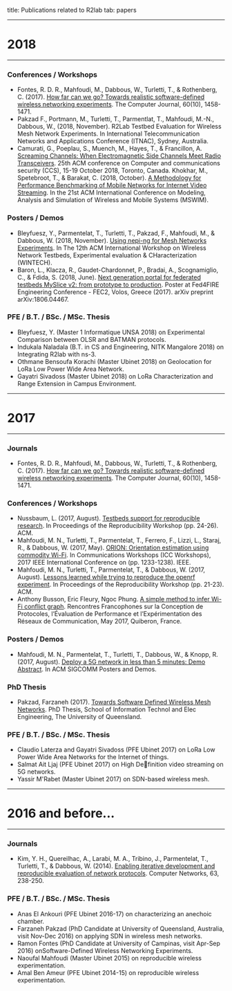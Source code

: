 title: Publications related to R2lab
tab: papers

****
# 2018
****

### Conferences / Workshops

* Fontes, R. D. R., Mahfoudi, M., Dabbous, W., Turletti, T., & Rothenberg, C. (2017). [How far can we go? Towards realistic software-defined wireless networking experiments](https://hal.inria.fr/hal-01480973). The Computer Journal, 60(10), 1458-1471.
* Pakzad F., Portmann, M., Turletti, T., Parmentlat, T., Mahfoudi, M.-N., Dabbous, W., (2018, November). R2Lab Testbed Evaluation for Wireless Mesh Network Experiments. In International Telecommunication Networks and Applications Conference (ITNAC), Sydney, Australia.
* Camurati, G., Poeplau, S., Muench, M., Hayes, T., & Francillon, A. [Screaming Channels: When Electromagnetic Side Channels Meet Radio Transceivers](https://www.google.com/url?sa=t&rct=j&q=&esrc=s&source=web&cd=1&cad=rja&uact=8&ved=2ahUKEwiJ-N_J68HdAhUCr6QKHfeqDB8QFjAAegQIARAC&url=http%3A%2F%2Fs3.eurecom.fr%2Fdocs%2Fccs18_camurati_preprint.pdf&usg=AOvVaw0QGoGtX0JBkp0xnLDnzT1S). 25th ACM conference on Computer and communications security (CCS), 15-19 October 2018, Toronto, Canada.
Khokhar, M., Spetebroot, T., & Barakat, C. (2018, October). [A Methodology for Performance Benchmarking of Mobile Networks for Internet Video Streaming](https://hal.inria.fr/hal-01855264/). In the 21st ACM International Conference on Modeling, Analysis and Simulation of Wireless and Mobile Systems (MSWIM).

### Posters / Demos

* Bleyfuesz, Y., Parmentelat, T., Turletti, T., Pakzad, F., Mahfoudi, M., & Dabbous, W. (2018, November). [Using nepi-ng for Mesh Networks Experiments](https://hal.inria.fr/hal-01869979v2). In The 12th ACM International Workshop on Wireless Network Testbeds, Experimental evaluation & CHaracterization (WINTECH).
* Baron, L., Klacza, R., Gaudet-Chardonnet, P., Bradai, A., Scognamiglio, C., & Fdida, S. (2018, June). [Next generation portal for federated testbeds MySlice v2: from prototype to production](https://arxiv.org/abs/1806.04467). Poster at Fed4FIRE Engineering Conference - FEC2, Volos, Greece (2017). arXiv preprint arXiv:1806.04467.

### PFE / B.T. / BSc. / MSc. Thesis

* Bleyfuesz, Y. (Master 1 Informatique UNSA 2018) on Experimental Comparison between OLSR and BATMAN protocols.
* Indukala Naladala (B.T. in CS and Engineering, NITK Mangalore 2018) on Integrating
R2lab with ns-3.
* Othmane Bensoufa Korachi (Master Ubinet 2018) on Geolocation for LoRa Low Power
Wide Area Network.
* Gayatri Sivadoss (Master Ubinet 2018) on LoRa Characterization and Range Extension
in Campus Environment.

****
# 2017
****


### Journals
* Fontes, R. D. R., Mahfoudi, M., Dabbous, W., Turletti, T., & Rothenberg, C. (2017). [How far can we go? Towards realistic software-defined wireless networking experiments](https://hal.inria.fr/hal-01480973). The Computer Journal, 60(10), 1458-1471.

### Conferences / Workshops

* Nussbaum, L. (2017, August). [Testbeds support for reproducible research](https://hal.inria.fr/hal-01577849). In Proceedings of the Reproducibility Workshop (pp. 24-26). ACM.
* Mahfoudi, M. N., Turletti, T., Parmentelat, T., Ferrero, F., Lizzi, L., Staraj, R., & Dabbous, W. (2017, May). [ORION: Orientation estimation using commodity Wi-Fi](https://hal.archives-ouvertes.fr/hal-01424239). In Communications Workshops (ICC Workshops), 2017 IEEE International Conference on (pp. 1233-1238). IEEE.
* Mahfoudi, M. N., Turletti, T., Parmentelat, T., & Dabbous, W. (2017, August). [Lessons learned while trying to reproduce the openrf experiment](https://hal.archives-ouvertes.fr/hal-01615398/). In Proceedings of the Reproducibility Workshop (pp. 21-23). ACM.
* Anthony Busson, Eric Fleury, Ngoc Phung. [A simple method to infer Wi-Fi conflict graph](https://hal.archives-ouvertes.fr/hal-01518742). Rencontres Francophones sur la Conception de Protocoles, l’Évaluation de Performance et l’Expérimentation des Réseaux de Communication, May 2017, Quiberon, France.

### Posters / Demos

* Mahfoudi, M. N., Parmentelat, T., Turletti, T., Dabbous, W., & Knopp, R. (2017, August). [Deploy a 5G network in less than 5 minutes: Demo Abstract](https://hal.inria.fr/hal-01580065). In ACM SIGCOMM Posters and Demos.

### PhD Thesis

* Pakzad, Farzaneh (2017). [Towards Software Defined Wireless Mesh Networks](https://doi.org/10.14264/uql.2017.918
). PhD Thesis, School of Information Technol and Elec Engineering, The University of Queensland.

### PFE / B.T. / BSc. / MSc. Thesis

* Claudio Laterza and Gayatri Sivadoss (PFE Ubinet 2017) on LoRa Low Power Wide Area Networks for the Internet of things.
* Salmat Ait Ljaj (PFE Ubinet 2017) on High Definition video streaming on 5G networks.
* Yassir M'Rabet (Master Ubinet 2017) on SDN-based wireless mesh.

****
# 2016 and before...
****


### Journals

* Kim, Y. H., Quereilhac, A., Larabi, M. A., Tribino, J., Parmentelat, T., Turletti, T., & Dabbous, W. (2014). [Enabling iterative development and reproducible evaluation of network protocols](https://hal.archives-ouvertes.fr/hal-00861002/). Computer Networks, 63, 238-250.


### PFE / B.T. / BSc. / MSc. Thesis

* Anas El Ankouri (PFE Ubinet 2016-17) on characterizing an anechoic chamber.
* Farzaneh Pakzad (PhD Candidate at University of Queensland, Australia, visit Nov-Dec 2016) on applying SDN in wireless mesh networks.
* Ramon Fontes (PhD Candidate at University of Campinas, visit Apr-Sep 2016) onSoftware-Defined Wireless Networking Experiments.
* Naoufal Mahfoudi (Master Ubinet 2015) on reproducible wireless experimentation.
* Amal Ben Ameur (PFE Ubinet 2014-15) on reproducible wireless experimentation.
